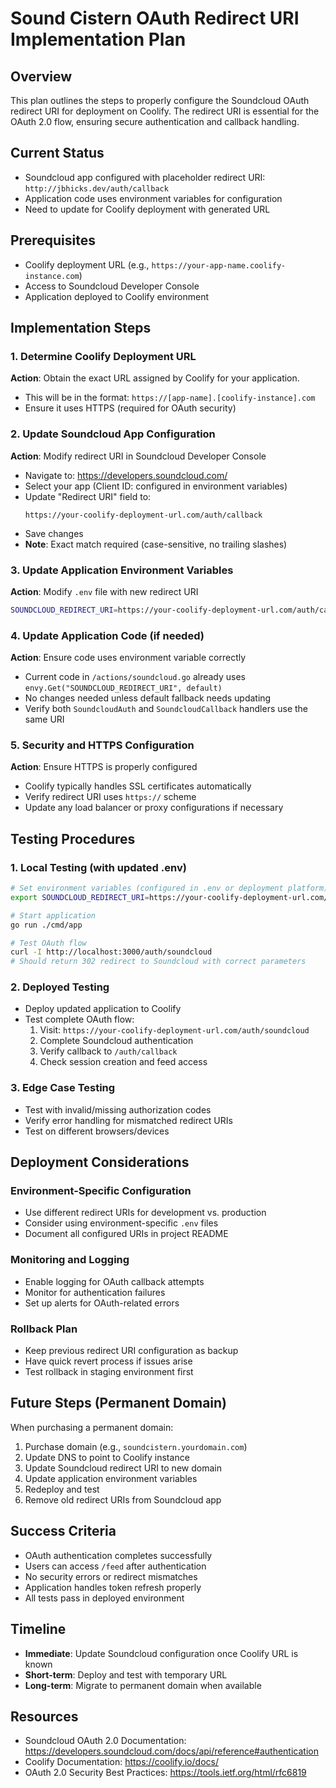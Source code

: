 # Sound Cistern OAuth Redirect URI Implementation Plan

## Overview
This plan outlines the steps to properly configure the Soundcloud OAuth redirect URI for deployment on Coolify. The redirect URI is essential for the OAuth 2.0 flow, ensuring secure authentication and callback handling.

## Current Status
- Soundcloud app configured with placeholder redirect URI: `http://jbhicks.dev/auth/callback`
- Application code uses environment variables for configuration
- Need to update for Coolify deployment with generated URL

## Prerequisites
- Coolify deployment URL (e.g., `https://your-app-name.coolify-instance.com`)
- Access to Soundcloud Developer Console
- Application deployed to Coolify environment

## Implementation Steps

### 1. Determine Coolify Deployment URL
**Action**: Obtain the exact URL assigned by Coolify for your application.
- This will be in the format: `https://[app-name].[coolify-instance].com`
- Ensure it uses HTTPS (required for OAuth security)

### 2. Update Soundcloud App Configuration
**Action**: Modify redirect URI in Soundcloud Developer Console
- Navigate to: https://developers.soundcloud.com/
 - Select your app (Client ID: configured in environment variables)
- Update "Redirect URI" field to:
  ```
  https://your-coolify-deployment-url.com/auth/callback
  ```
- Save changes
- **Note**: Exact match required (case-sensitive, no trailing slashes)

### 3. Update Application Environment Variables
**Action**: Modify `.env` file with new redirect URI
```bash
SOUNDCLOUD_REDIRECT_URI=https://your-coolify-deployment-url.com/auth/callback
```

### 4. Update Application Code (if needed)
**Action**: Ensure code uses environment variable correctly
- Current code in `/actions/soundcloud.go` already uses `envy.Get("SOUNDCLOUD_REDIRECT_URI", default)`
- No changes needed unless default fallback needs updating
- Verify both `SoundcloudAuth` and `SoundcloudCallback` handlers use the same URI

### 5. Security and HTTPS Configuration
**Action**: Ensure HTTPS is properly configured
- Coolify typically handles SSL certificates automatically
- Verify redirect URI uses `https://` scheme
- Update any load balancer or proxy configurations if necessary

## Testing Procedures

### 1. Local Testing (with updated .env)
```bash
# Set environment variables (configured in .env or deployment platform)
export SOUNDCLOUD_REDIRECT_URI=https://your-coolify-deployment-url.com/auth/callback

# Start application
go run ./cmd/app

# Test OAuth flow
curl -I http://localhost:3000/auth/soundcloud
# Should return 302 redirect to Soundcloud with correct parameters
```

### 2. Deployed Testing
- Deploy updated application to Coolify
- Test complete OAuth flow:
  1. Visit: `https://your-coolify-deployment-url.com/auth/soundcloud`
  2. Complete Soundcloud authentication
  3. Verify callback to `/auth/callback`
  4. Check session creation and feed access

### 3. Edge Case Testing
- Test with invalid/missing authorization codes
- Verify error handling for mismatched redirect URIs
- Test on different browsers/devices

## Deployment Considerations

### Environment-Specific Configuration
- Use different redirect URIs for development vs. production
- Consider using environment-specific `.env` files
- Document all configured URIs in project README

### Monitoring and Logging
- Enable logging for OAuth callback attempts
- Monitor for authentication failures
- Set up alerts for OAuth-related errors

### Rollback Plan
- Keep previous redirect URI configuration as backup
- Have quick revert process if issues arise
- Test rollback in staging environment first

## Future Steps (Permanent Domain)

When purchasing a permanent domain:
1. Purchase domain (e.g., `soundcistern.yourdomain.com`)
2. Update DNS to point to Coolify instance
3. Update Soundcloud redirect URI to new domain
4. Update application environment variables
5. Redeploy and test
6. Remove old redirect URIs from Soundcloud app

## Success Criteria
- OAuth authentication completes successfully
- Users can access `/feed` after authentication
- No security errors or redirect mismatches
- Application handles token refresh properly
- All tests pass in deployed environment

## Timeline
- **Immediate**: Update Soundcloud configuration once Coolify URL is known
- **Short-term**: Deploy and test with temporary URL
- **Long-term**: Migrate to permanent domain when available

## Resources
- Soundcloud OAuth 2.0 Documentation: https://developers.soundcloud.com/docs/api/reference#authentication
- Coolify Documentation: https://coolify.io/docs/
- OAuth 2.0 Security Best Practices: https://tools.ietf.org/html/rfc6819